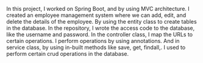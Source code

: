 In this project, I worked on Spring Boot, and by using MVC architecture.
I created an employee management system where we can add, edit, and delete the details of the employee. 
By using the entity class to create tables in the database. 
In the repository, I wrote the access code to the database, like the username and password. In the controller class, I map the URLs to certain operations.
I perform operations by using annotations. 
And in service class, by using in-built methods like save, get, findall,. 
I used to perform certain crud operations in the database. 
